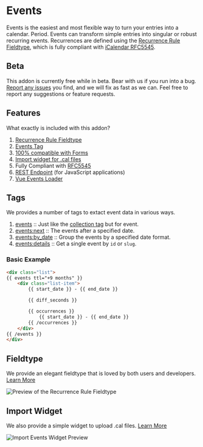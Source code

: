 # Events

Events is the easiest and most flexible way to turn your entries into a calendar. Period. Events can transform simple entries into singular or robust recurring events. Recurrences are defined using the [Recurrence Rule Fieldtype](https://github.com/objectivehtml/statamic-events/blob/master/docs/fieldtype.md), which is fully compliant with [iCalendar RFC5545](https://tools.ietf.org/html/rfc5545#section-3.3.10).

## Beta

This addon is currently free while in beta. Bear with us if you run into a bug. [Report any issues](https://github.com/objectivehtml/statamic-events/issues) you find, and we will fix as fast as we can. Feel free to report any suggestions or feature requests.

## Features

What exactly is included with this addon?

1. [Recurrence Rule Fieldtype](https://github.com/objectivehtml/statamic-events/blob/master/docs/fieldtype.md)
2. [Events Tag](https://github.com/objectivehtml/statamic-events/blob/master/docs/tags/events.md)
3. [100% compatible with Forms](https://github.com/objectivehtml/statamic-events/blob/master/docs/forms.md)
4. [Import widget for .cal files](https://github.com/objectivehtml/statamic-events/blob/master/docs/import.md)
5. Fully Compliant with [RFC5545](https://tools.ietf.org/html/rfc5545#section-3.3.10)
6. [REST Endpoint](https://github.com/objectivehtml/statamic-events/blob/master/docs/rest-endpoint.md) (for JavaScript applications)
7. [Vue Events Loader](https://github.com/objectivehtml/statamic-events/blob/master/docs/vue-events-loader.md)

## Tags

We provides a number of tags to extact event data in various ways.

1. [events](https://github.com/objectivehtml/statamic-events/blob/master/docs/tags/events.md) :: Just like the [collection tag]([collection](https://statamic.dev/tags/collection#content)) but for event.
2. [events:next](https://github.com/objectivehtml/statamic-events/blob/master/docs/tags/events-next.md) :: The events after a specified date.
3. [events:by_date](https://github.com/objectivehtml/statamic-events/blob/master/docs/tags/events-by-date.md) :: Group the events by a specified date format.
4. [events:details](https://github.com/objectivehtml/statamic-events/blob/master/docs/tags/events-details.md) :: Get a single event by `id` or `slug`.

### Basic Example

``` html
<div class="list">
{{ events ttl="+9 months" }}
    <div class="list-item">
        {{ start_date }} - {{ end_date }}

        {{ diff_seconds }}

        {{ occurrences }}
            {{ start_date }} - {{ end_date }}
        {{ /occurrences }}
    </div>
{{ /events }}
</div>
```

## Fieldtype

We provide an elegant fieldtype that is loved by both users and developers. [Learn More](https://github.com/objectivehtml/statamic-events/blob/master/docs/fieldtype.md)

![Preview of the Recurrence Rule Fieldtype](https://cdn.jsdelivr.net/gh/objectivehtml/statamic-events/docs/screenshots/fieldtype-preview.gif)

## Import Widget

We also provide a simple widget to upload .cal files. [Learn More](https://github.com/objectivehtml/statamic-events/blob/master/docs/widgets/import-event.md)

![Import Events Widget Preview](https://cdn.jsdelivr.net/gh/objectivehtml/statamic-events/docs/screenshots/import-widget-preview.gif)

